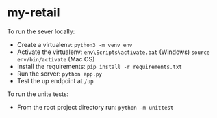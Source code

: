 # my-retail

To run the sever locally:

* Create a virtualenv: `python3 -m venv env`
* Activate the virtualenv: 
`env\Scripts\activate.bat` (Windows)
`source env/bin/activate` (Mac OS)
* Install the requirements: `pip install -r requirements.txt`
* Run the server: `python app.py`
* Test the up endpoint at `/up`

To run the unite tests:
* From the root project directory run: `python -m unittest`